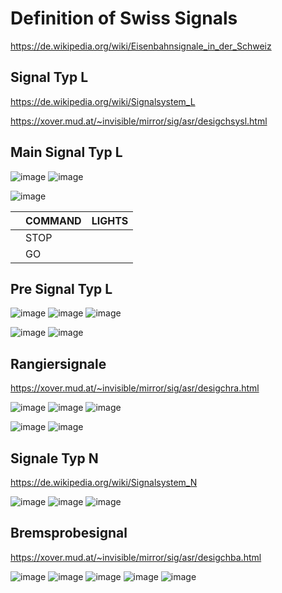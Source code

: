 # Definition of Swiss Signals

https://de.wikipedia.org/wiki/Eisenbahnsignale_in_der_Schweiz

## Signal Typ L
https://de.wikipedia.org/wiki/Signalsystem_L

https://xover.mud.at/~invisible/mirror/sig/asr/desigchsysl.html

## Main Signal Typ L

![image](https://github.com/user-attachments/assets/8e45e168-b9a2-4c62-b69f-2776fc1f977a)
![image](https://github.com/user-attachments/assets/19be14fa-5ad6-433c-9291-4807315de08c)

![image](https://github.com/user-attachments/assets/3e375dbf-74f4-49fc-84ba-15115ce3c202)




|    | COMMAND | LIGHTS |
|--- |---      |---     |
|    | STOP    |        |
|    | GO      |        |

## Pre Signal Typ L

![image](https://github.com/user-attachments/assets/623aba0b-034f-4d0f-a568-237be33c95c0)
![image](https://github.com/user-attachments/assets/eaa73297-0f2a-4bdc-83a0-541be6f34dfd)
![image](https://github.com/user-attachments/assets/136d3045-d3b5-41f8-a7ea-b487a304cced)

![image](https://github.com/user-attachments/assets/abe0b080-79bd-4154-bc92-bca62776330d)
![image](https://github.com/user-attachments/assets/00c213fe-3e60-4b8e-9501-14612c0a39c2)

## Rangiersignale
https://xover.mud.at/~invisible/mirror/sig/asr/desigchra.html

![image](https://github.com/user-attachments/assets/7144cb99-c26b-4ff0-a2d5-4cadb6b60d21)
![image](https://github.com/user-attachments/assets/41a5e8a8-9251-400a-bc7b-6c1ae55e88c9)
![image](https://github.com/user-attachments/assets/d8ff2fea-0f39-47dc-b9a9-4a19f96f7e20)


![image](https://github.com/user-attachments/assets/262ecd39-2267-495d-9eb0-dfe8cd0fa090)
![image](https://github.com/user-attachments/assets/3c91e097-0160-4b85-bfc3-804046bd5dd8)

## Signale Typ N
https://de.wikipedia.org/wiki/Signalsystem_N

![image](https://github.com/user-attachments/assets/937c497c-c5af-4b91-be37-df541c138487)
![image](https://github.com/user-attachments/assets/9c4f4c9a-5dfd-43e9-9bbf-529421f619fa)
![image](https://github.com/user-attachments/assets/ed60be23-eaf2-4da0-b455-fd726476d6dd)


## Bremsprobesignal
https://xover.mud.at/~invisible/mirror/sig/asr/desigchba.html

![image](https://github.com/user-attachments/assets/6bc7d253-276b-4ff1-b107-c80f1b8a9cea)
![image](https://github.com/user-attachments/assets/e0971091-5a49-4dbb-ae4d-467e7c96e064)
![image](https://github.com/user-attachments/assets/4d403e2a-a64c-4dae-8646-633a7ac09515)
![image](https://github.com/user-attachments/assets/baa36480-b779-48ca-90ea-79a62c11a2a3)
![image](https://github.com/user-attachments/assets/06092919-2f25-4023-a9cd-896408aaacb7)
